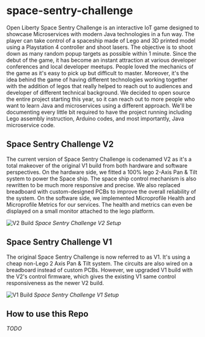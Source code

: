 # space-sentry-challenge

Open Liberty Space Sentry Challenge is an interactive IoT game designed to showcase Microservices with modern Java technologies in a fun way. The player can take control of a spaceship made of Lego and 3D printed model using a Playstation 4 controller and shoot lasers. The objective is to shoot down as many random popup targets as possible within 1 minute. Since the debut of the game, it has become an instant attraction at various developer conferences and local developer meetups. People loved the mechanics of the game as it's easy to pick up but difficult to master. Moreover, it's the idea behind the game of having different technologies working together with the addition of legos that really helped to reach out to audiences and developer of different technical background. We decided to open source the entire project starting this year, so it can reach out to more people who want to learn Java and microservices using a different approach. We'll be documenting every little bit required to have the project running including Lego assembly instruction, Arduino codes, and most importantly, Java microservice code.

## Space Sentry Challenge V2

The current version of Space Sentry Challenge is codenamed V2 as it's a total makeover of the original V1 build from both hardware and software perspectives. On the hardware side, we fitted a 100% lego 2-Axis Pan & Tilt system to power the Space ship. The space ship control mechanism is also rewritten to be much more responsive and precise. We also replaced breadboard with custom-designed PCBs to improve the overall reliability of the system. On the software side, we implemented Microprofile Health and Microprofile Metrics for our services. The health and metrics can even be displayed on a small monitor attached to the lego platform. 

![V2 Build](https://github.com/fwji/images/blob/master/v2build.png?raw=true "V2 Build")
*Space Sentry Challenge V2 Setup*

## Space Sentry Challenge V1

The original Space Sentry Challenge is now referred to as V1. It's using a cheap non-Lego 2 Axis Pan & Tilt system. The circuits are also wired on a breadboard instead of custom PCBs. However, we upgraded V1 build with the V2's control firmware, which gives the existing V1 same control responsiveness as the newer V2 build.

![V1 Build](https://github.com/fwji/images/blob/master/v1_build.png?raw=true "V1 Build")
*Space Sentry Challenge V1 Setup*



## How to use this Repo
*TODO*

## 

